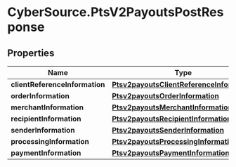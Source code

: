 # CyberSource.PtsV2PayoutsPostResponse

## Properties
Name | Type | Description | Notes
------------ | ------------- | ------------- | -------------
**clientReferenceInformation** | [**Ptsv2payoutsClientReferenceInformation**](Ptsv2payoutsClientReferenceInformation.md) |  | [optional] 
**orderInformation** | [**Ptsv2payoutsOrderInformation**](Ptsv2payoutsOrderInformation.md) |  | [optional] 
**merchantInformation** | [**Ptsv2payoutsMerchantInformation**](Ptsv2payoutsMerchantInformation.md) |  | [optional] 
**recipientInformation** | [**Ptsv2payoutsRecipientInformation**](Ptsv2payoutsRecipientInformation.md) |  | [optional] 
**senderInformation** | [**Ptsv2payoutsSenderInformation**](Ptsv2payoutsSenderInformation.md) |  | [optional] 
**processingInformation** | [**Ptsv2payoutsProcessingInformation**](Ptsv2payoutsProcessingInformation.md) |  | [optional] 
**paymentInformation** | [**Ptsv2payoutsPaymentInformation**](Ptsv2payoutsPaymentInformation.md) |  | [optional] 


